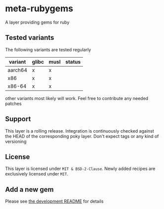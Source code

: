# meta-rubygems

A layer providing gems for ruby

## Tested variants

The following variants are tested regularly

| variant | glibc | musl | status |
| ------- | ----- | ---- | ------ |
| aarch64 | x     | x    |        |
| x86     | x     | x    |        |
| x86-64  | x     | x    |        |

other variants most likely will work.
Feel free to contribute any needed patches
## Support

This layer is a rolling release.
Integration is continuously checked against the HEAD of the corresponding poky layer.
Don't expect tags or any kind of versioning

## License

This layer is licensed under `MIT & BSD-2-Clause`.
Newly added recipes are exclusively licensed under `MIT`.

## Add a new gem

Please see [the development README](scripts/README.md) for details
